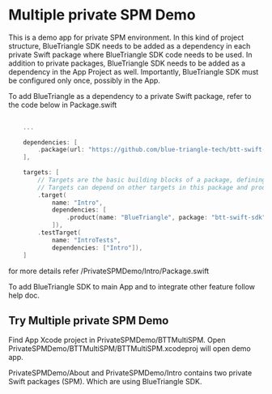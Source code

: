 # Multiple private SPM Demo

This is a demo app for private SPM environment. In this kind of project structure, BlueTriangle SDK needs to be added as a dependency in each private Swift package where BlueTriangle SDK code needs to be used. In addition to private packages, BlueTriangle SDK needs to be added as a dependency in the App Project as well. Importantly, BlueTriangle SDK must be configured only once, possibly in the App.

To add BlueTriangle as a dependency to a private Swift package, refer to the code below in Package.swift

```swift
   
    ...
   
    dependencies: [
        .package(url: "https://github.com/blue-triangle-tech/btt-swift-sdk.git", from: "3.9.1")
    ],
    
    targets: [
        // Targets are the basic building blocks of a package, defining a module or a test suite.
        // Targets can depend on other targets in this package and products from dependencies.
        .target(
            name: "Intro",
            dependencies: [
                .product(name: "BlueTriangle", package: "btt-swift-sdk")
            ]),
        .testTarget(
            name: "IntroTests",
            dependencies: ["Intro"]),
    ]
 ```
    
for more details refer /PrivateSPMDemo/Intro/Package.swift

To add BlueTriangle SDK to main App and to integrate other feature follow help doc.

## Try Multiple private SPM Demo 

Find App Xcode project in PrivateSPMDemo/BTTMultiSPM. Open PrivateSPMDemo/BTTMultiSPM/BTTMultiSPM.xcodeproj will open demo app.

PrivateSPMDemo/About and  PrivateSPMDemo/Intro contains two private Swift packages (SPM). Which are using BlueTriangle SDK.
